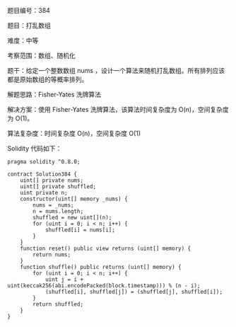 题目编号：384

题目：打乱数组

难度：中等

考察范围：数组、随机化

题干：给定一个整数数组 nums ，设计一个算法来随机打乱数组。所有排列应该都是原始数组的等概率排列。

解题思路：Fisher-Yates 洗牌算法

解决方案：使用 Fisher-Yates 洗牌算法，该算法时间复杂度为 O(n)，空间复杂度为 O(1)。

算法复杂度：时间复杂度 O(n)，空间复杂度 O(1)

Solidity 代码如下：

```solidity
pragma solidity ^0.8.0;

contract Solution384 {
    uint[] private nums;
    uint[] private shuffled;
    uint private n;
    constructor(uint[] memory _nums) {
        nums = _nums;
        n = nums.length;
        shuffled = new uint[](n);
        for (uint i = 0; i < n; i++) {
            shuffled[i] = nums[i];
        }
    }
    function reset() public view returns (uint[] memory) {
        return nums;
    }
    function shuffle() public returns (uint[] memory) {
        for (uint i = 0; i < n; i++) {
            uint j = i + uint(keccak256(abi.encodePacked(block.timestamp))) % (n - i);
            (shuffled[i], shuffled[j]) = (shuffled[j], shuffled[i]);
        }
        return shuffled;
    }
}
```